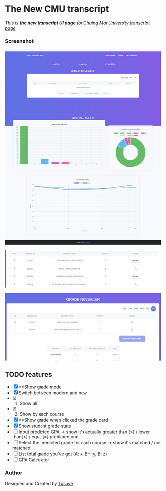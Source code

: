 # The New CMU transcript

_This is **the new transcript UI page** for [Chaing Mai University transcript page](https://www3.reg.cmu.ac.th/transcript)_

### Screenshot

<img src="./screenshots/v1.1.png" alt="demo" width="700"/> <br>

<img src="./screenshots/v1.1gradeshow.png" alt="demo" width="700"/> <br>

<img src="./screenshots/v1.1gradereveal.png" alt="demo" width="700"/>

## TODO features

- [x] \*\*Show grade mode
- [X] Switch between modern and new
- [x] 1. Show all
- [x] 2. Show by each course
- [x] \*\*Show grade when clicked the grade card
- [x] Show student grade stats
- [ ] Input predicted GPA -> show it's actually greater than (>) / lower than(<) / equal(=) predicted one
- [ ] Select the predicted grade for each course -> show it's matched / not matched
- [ ] List total grade you've got (A: x, B+: y, B: z)
- [ ] GPA Calculator

### Author

Designed and Created by [Tusave](www.facebook.com/tusaveeiei)
